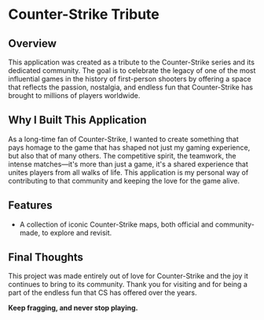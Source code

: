 # Counter-Strike Tribute

## Overview
This application was created as a tribute to the Counter-Strike series and its dedicated community. The goal is to celebrate the legacy of one of the most influential games in the history of first-person shooters by offering a space that reflects the passion, nostalgia, and endless fun that Counter-Strike has brought to millions of players worldwide.

## Why I Built This Application
As a long-time fan of Counter-Strike, I wanted to create something that pays homage to the game that has shaped not just my gaming experience, but also that of many others. The competitive spirit, the teamwork, the intense matches—it's more than just a game, it's a shared experience that unites players from all walks of life. This application is my personal way of contributing to that community and keeping the love for the game alive.

## Features
- A collection of iconic Counter-Strike maps, both official and community-made, to explore and revisit.

## Final Thoughts
This project was made entirely out of love for Counter-Strike and the joy it continues to bring to its community. Thank you for visiting and for being a part of the endless fun that CS has offered over the years.

**Keep fragging, and never stop playing.**